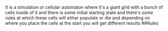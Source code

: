 It is a simulation or cellular automaton where it's a giant grid with a bunch of cells inside of it and there is some initial starting state and there's some rules at which these cells will either populate or die and depending on where you place the cells at the start you will get different results
##Rules
